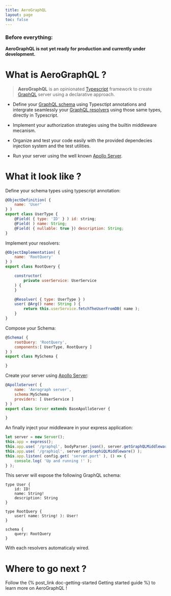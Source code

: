 ```yaml
---
title: AeroGraphQL
layout: page
toc: false
---
```


### Before everything:  
**AeroGraphQL is not yet ready for production and currently under development.**

# What is AeroGraphQL ?

> **AeroGraphQL** is an opinionated [Typescript](https://www.typescriptlang.org/index.html) framework to create [GraphQL](http://graphql.org/learn/) server using a declarative approach.


* Define your [GraphQL schema](http://graphql.org/learn/schema/) using Typesctipt annotations and intergrate seamlessly your [GraphQL resolvers](http://graphql.org/learn/execution/) using those same types, directly in Typescript.

* Implement your authorization strategies using the builtin middleware mecanism.

* Organize and test your code easily with the provided dependecies injection system and the test utilities.

* Run your server using the well known [Apollo Server](https://www.apollographql.com/docs/apollo-server/).

# What it look like ?

Define your schema types using typescript annotation:

```javaScript
@ObjectDefinition( {
    name: 'User'
} )
export class UserType {
    @Field( { type: 'ID' } ) id: string;
    @Field( ) name: String;
    @Field( { nullable: true }) description: String;
}
```

Implement your resolvers:

```javascript
@ObjectImplementation( {
    name: 'RootQuery'
} )
export class RootQuery {

    constructor(
        private userService: UserService
    ) {
    }

    @Resolver( { type: UserType } )
    user( @Arg() name: String ) {
        return this.userService.fetchTheUserFromDB( name );
    }
}
```

Compose your Schema:

```javascript
@Schema( {
    rootQuery: 'RootQuery',
    components:[ UserType, RootQuery ]
} )
export class MySchema {

}

```

Create your server using [Apollo Server](https://www.apollographql.com/docs/apollo-server/):

```javascript
@ApolloServer( {
    name: 'Aerograph server',
    schema:MySchema
    providers: [ UserService ]
} )
export class Server extends BaseApolloServer {

}
```

An finally inject your middleware in your express application:

```javascript
let server = new Server();
this.app = express();
this.app.use( '/graphql', bodyParser.json(), server.getGraphQLMiddleware() );
this.app.use( '/graphiql', server.getGraphiQLMiddleware() );
this.app.listen( config.get( 'server.port' ), () => {
    console.log( 'Up and running !' );
} );

```

This server will expose the following GraphQL schema:

```
type User {
    id: ID!
    name: String!
    description: String
}

type RootQuery {
    user( name: String! ): User!
}

schema {
    query: RootQuery
}
```
With each resolvers automaticaly wired.

# Where to go next ?

Follow the {% post_link doc-getting-started Getting started guide %} to learn more on AeroGraphQL !
